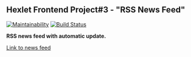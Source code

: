 ## Hexlet Frontend Project#3 - "RSS News Feed"

[![Maintainability](https://api.codeclimate.com/v1/badges/33a391fb81fb7fd4d6b2/maintainability)](https://codeclimate.com/github/andryushque/frontend-project-lvl3/maintainability)
[![Build Status](https://travis-ci.org/andryushque/frontend-project-lvl3.svg?branch=master)](https://travis-ci.org/andryushque/frontend-project-lvl3)

**RSS news feed with automatic update.**

[Link to news feed](https://frontend-project-lvl3.andryushque.now.sh/)
